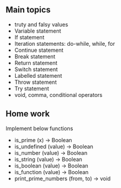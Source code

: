 
## Main topics

* truty and falsy values
* Variable statement
* If statement
* Iteration statements: do-while, while, for
* Continue statement
* Break statement
* Return statement
* Switch statement
* Labelled statement
* Throw statement
* Try statement
* void, comma, conditional operators

## Home work
Implement below functions

* is_prime (x) -> Boolean
* is_undefined (value) -> Boolean
* is_number (value) -> Boolean
* is_string (value) -> Boolean
* is_boolean (value) -> Boolean
* is_function (value) -> Boolean
* print_prime_numbers (from, to) -> void

